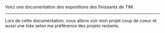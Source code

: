 Voici une documentation des expositions des finissants de TIM.

------ 

Lors de cette documentation,  nous allons voir mon projet coup de coeur et aussi une liste selon ma préférence des projets restants.
